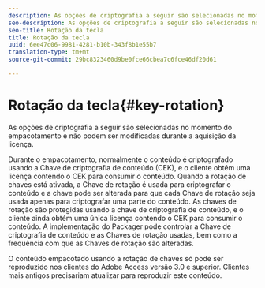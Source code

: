 ```yaml
---
description: As opções de criptografia a seguir são selecionadas no momento do empacotamento e não podem ser modificadas durante a aquisição da licença.
seo-description: As opções de criptografia a seguir são selecionadas no momento do empacotamento e não podem ser modificadas durante a aquisição da licença.
seo-title: Rotação da tecla
title: Rotação da tecla
uuid: 6ee47c06-9981-4281-b10b-343f8b1e55b7
translation-type: tm+mt
source-git-commit: 29bc8323460d9be0fce66cbea7c6fce46df20d61

---
```



# Rotação da tecla{#key-rotation}

As opções de criptografia a seguir são selecionadas no momento do empacotamento e não podem ser modificadas durante a aquisição da licença.

Durante o empacotamento, normalmente o conteúdo é criptografado usando a Chave de criptografia de conteúdo (CEK), e o cliente obtém uma licença contendo o CEK para consumir o conteúdo. Quando a rotação de chaves está ativada, a Chave de rotação é usada para criptografar o conteúdo e a chave pode ser alterada para que cada Chave de rotação seja usada apenas para criptografar uma parte do conteúdo. As chaves de rotação são protegidas usando a chave de criptografia de conteúdo, e o cliente ainda obtém uma única licença contendo o CEK para consumir o conteúdo. A implementação do Packager pode controlar a Chave de criptografia de conteúdo e as Chaves de rotação usadas, bem como a frequência com que as Chaves de rotação são alteradas.

O conteúdo empacotado usando a rotação de chaves só pode ser reproduzido nos clientes do Adobe Access versão 3.0 e superior. Clientes mais antigos precisariam atualizar para reproduzir este conteúdo.
